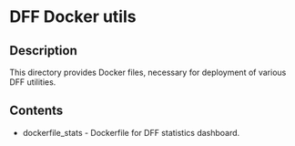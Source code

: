# DFF Docker utils

## Description

This directory provides Docker files, necessary for deployment 
of various DFF utilities.

## Contents

* dockerfile_stats - Dockerfile for DFF statistics dashboard.